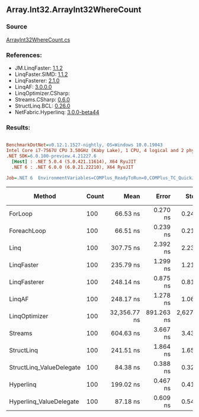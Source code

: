 ﻿## Array.Int32.ArrayInt32WhereCount

### Source
[ArrayInt32WhereCount.cs](../LinqBenchmarks/Array/Int32/ArrayInt32WhereCount.cs)

### References:
- JM.LinqFaster: [1.1.2](https://www.nuget.org/packages/JM.LinqFaster/1.1.2)
- LinqFaster.SIMD: [1.1.2](https://www.nuget.org/packages/LinqFaster.SIMD/1.0.3)
- LinqFasterer: [2.1.0](https://www.nuget.org/packages/LinqFasterer/2.1.0)
- LinqAF: [3.0.0.0](https://www.nuget.org/packages/LinqAF/3.0.0.0)
- LinqOptimizer.CSharp: [](https://www.nuget.org/packages/LinqOptimizer.CSharp/)
- Streams.CSharp: [0.6.0](https://www.nuget.org/packages/Streams.CSharp/0.6.0)
- StructLinq.BCL: [0.26.0](https://www.nuget.org/packages/StructLinq/0.26.0)
- NetFabric.Hyperlinq: [3.0.0-beta44](https://www.nuget.org/packages/NetFabric.Hyperlinq/3.0.0-beta44)

### Results:
``` ini

BenchmarkDotNet=v0.12.1.1527-nightly, OS=Windows 10.0.19043
Intel Core i7-7567U CPU 3.50GHz (Kaby Lake), 1 CPU, 4 logical and 2 physical cores
.NET SDK=6.0.100-preview.4.21227.6
  [Host] : .NET 5.0.4 (5.0.421.11614), X64 RyuJIT
  .NET 6 : .NET 6.0.0 (6.0.21.22210), X64 RyuJIT

Job=.NET 6  EnvironmentVariables=COMPlus_ReadyToRun=0,COMPlus_TC_QuickJitForLoops=1,COMPlus_TieredPGO=1  Runtime=.NET 6.0  

```
|                   Method | Count |         Mean |      Error |       StdDev |       Median |  Ratio | RatioSD |  Gen 0 | Gen 1 | Gen 2 | Allocated |
|------------------------- |------ |-------------:|-----------:|-------------:|-------------:|-------:|--------:|-------:|------:|------:|----------:|
|                  ForLoop |   100 |     66.53 ns |   0.270 ns |     0.240 ns |     66.51 ns |   1.00 |    0.00 |      - |     - |     - |         - |
|              ForeachLoop |   100 |     66.51 ns |   0.239 ns |     0.212 ns |     66.46 ns |   1.00 |    0.01 |      - |     - |     - |         - |
|                     Linq |   100 |    307.75 ns |   2.392 ns |     2.237 ns |    307.81 ns |   4.63 |    0.04 | 0.0153 |     - |     - |      32 B |
|               LinqFaster |   100 |    235.79 ns |   1.299 ns |     1.216 ns |    235.73 ns |   3.54 |    0.02 |      - |     - |     - |         - |
|             LinqFasterer |   100 |    248.14 ns |   0.875 ns |     0.818 ns |    248.11 ns |   3.73 |    0.01 |      - |     - |     - |         - |
|                   LinqAF |   100 |    248.17 ns |   1.278 ns |     1.067 ns |    247.78 ns |   3.73 |    0.02 |      - |     - |     - |         - |
|            LinqOptimizer |   100 | 32,356.77 ns | 891.263 ns | 2,627.910 ns | 30,683.76 ns | 544.06 |   12.38 | 9.0942 |     - |     - |  19,066 B |
|                  Streams |   100 |    604.63 ns |   3.667 ns |     3.430 ns |    605.92 ns |   9.08 |    0.06 | 0.1717 |     - |     - |     360 B |
|               StructLinq |   100 |    241.51 ns |   1.864 ns |     1.652 ns |    241.71 ns |   3.63 |    0.02 | 0.0305 |     - |     - |      64 B |
| StructLinq_ValueDelegate |   100 |     84.38 ns |   0.388 ns |     0.324 ns |     84.29 ns |   1.27 |    0.01 |      - |     - |     - |         - |
|                Hyperlinq |   100 |    199.02 ns |   0.467 ns |     0.414 ns |    199.16 ns |   2.99 |    0.01 |      - |     - |     - |         - |
|  Hyperlinq_ValueDelegate |   100 |     87.18 ns |   0.609 ns |     0.540 ns |     87.29 ns |   1.31 |    0.01 |      - |     - |     - |         - |
